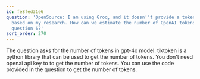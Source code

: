 ```yaml
---
id: fe8fed31e6
question: 'OpenSource: I am using Groq, and it doesn''t provide a tokenizer library
  based on my research. How can we estimate the number of OpenAI tokens asked in homework
  question 6?'
sort_order: 270
---
```


The question asks for the number of tokens in gpt-4o model. tiktoken is a python library that can be used to get the number of tokens. You don't need openai api key to to get the number of tokens. You can use the code provided in the question to get the number of tokens.

